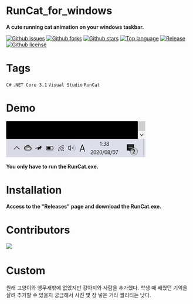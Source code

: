# RunCat_for_windows

**A cute running cat animation on your windows taskbar.**

[![Github issues](https://img.shields.io/github/issues/Kyome22/RunCat_for_windows)](https://github.com/Kyome22/RunCat_for_windows/issues)
[![Github forks](https://img.shields.io/github/forks/Kyome22/RunCat_for_windows)](https://github.com/Kyome22/RunCat_for_windows/network/members)
[![Github stars](https://img.shields.io/github/stars/Kyome22/RunCat_for_windows)](https://github.com/Kyome22/RunCat_for_windows/stargazers)
[![Top language](https://img.shields.io/github/languages/top/Kyome22/RunCat_for_windows)](https://github.com/Kyome22/RunCat_for_windows/)
[![Release](https://img.shields.io/github/v/release/Kyome22/RunCat_for_windows)]()
[![Github license](https://img.shields.io/github/license/Kyome22/RunCat_for_windows)](https://github.com/Kyome22/RunCat_for_windows/)

# Tags

`C#` `.NET Core 3.1` `Visual Studio` `RunCat`

# Demo

![Demo](RunCat/resources/runcat_demo.gif)

**You only have to run the RunCat.exe.**

# Installation

**Access to the "Releases" page and download the RunCat.exe.**

# Contributors

<a href="https://github.com/Kyome22/RunCat_for_windows/graphs/contributors">
  <img src="https://contrib.rocks/image?repo=Kyome22/RunCat_for_windows" />
</a>

<!-- Please do not delete the below comment. -->
<!-- CREATED_BY_LEADYOU_README_GENERATOR -->

# Custom

원래 고양이와 앵무새밖에 없었지만 강아지와 사람을 추가했다.
학생 때 배웠던 기억을 살려 추가할 수 있을지 궁금해서 사진 몇 장 넣은 거라 퀄리티는 낮다.

